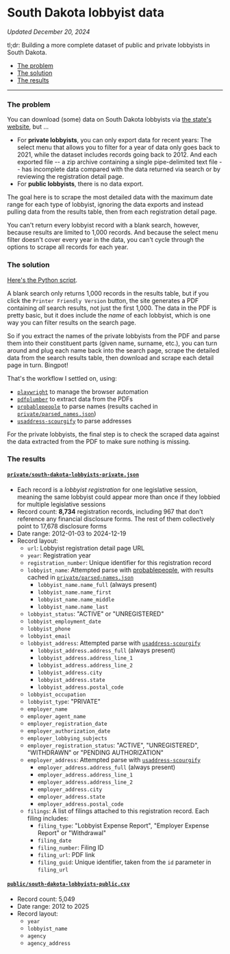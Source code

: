 # South Dakota lobbyist data

_Updated December 20, 2024_

tl;dr: Building a more complete dataset of public and private lobbyists in South Dakota.

- [The problem](#The-problem)
- [The solution](#The-solution)
- [The results](#The-results)

---

### The problem
You can download (some) data on South Dakota lobbyists via [the state's website](https://sosenterprise.sd.gov/BusinessServices/Lobbyist/LobbyistSearch.aspx), but ...
- For **private lobbyists**, you can only export data for recent years: The select menu that allows you to filter for a year of data only goes back to 2021, while the dataset includes records going back to 2012. And each exported file -- a zip archive containing a single pipe-delimited text file -- has incomplete data compared with the data returned via search or by reviewing the registration detail page.
- For **public lobbyists**, there is no data export.

The goal here is to scrape the most detailed data with the maximum date range for each type of lobbyist, ignoring the data exports and instead pulling data from the results table, then from each registration detail page.

You can't return every lobbyist record with a blank search, however, because results are limited to 1,000 records. And because the select menu filter doesn't cover every year in the data, you can't cycle through the options to scrape all records for each year.

### The solution

[Here's the Python script](download.py).

A blank search only returns 1,000 records in the results table, but if you click the `Printer Friendly Version` button, the site generates a PDF containing _all_ search results, not just the first 1,000. The data in the PDF is pretty basic, but it does include the _name_ of each lobbyist, which is one way you can filter results on the search page.

So if you extract the names of the private lobbyists from the PDF and parse them into their constituent parts (given name, surname, etc.), you can turn around and plug each name back into the search page, scrape the detailed data from the search results table, then download and scrape each detail page in turn. Bingpot!

That's the workflow I settled on, using:
- [`playwright`](https://playwright.dev/python/) to manage the browser automation
- [`pdfplumber`](https://github.com/jsvine/pdfplumber) to extract data from the PDFs
- [`probablepeople`](https://github.com/datamade/probablepeople) to parse names (results cached in [`private/parsed_names.json`](private/parsed_names.json))
- [`usaddress-scourgify`](https://github.com/GreenBuildingRegistry/usaddress-scourgify) to parse addresses

For the private lobbyists, the final step is to check the scraped data against the data extracted from the PDF to make sure nothing is missing.

### The results

#### [`private/south-dakota-lobbyists-private.json`](private/south-dakota-lobbyists-private.json)
- Each record is a _lobbyist registration_ for one legislative session, meaning the same lobbyist could appear more than once if they lobbied for multiple legislative sessions
- Record count: **8,734** registration records, including 967 that don't reference any financial disclosure forms. The rest of them collectively point to 17,678 disclosure forms
- Date range: 2012-01-03 to 2024-12-19
- Record layout:
    - `url`: Lobbyist registration detail page URL
    - `year`: Registration year
    - `registration_number`: Unique identifier for this registration record
    - `lobbyist_name`: Attempted parse with [probablepeople](https://github.com/datamade/probablepeople), with results cached in [`private/parsed-names.json`](private/parsed-names.json)
        - `lobbyist_name.name_full` (always present)
        - `lobbyist_name.name_first`
        - `lobbyist_name.name_middle`
        - `lobbyist_name.name_last`
    - `lobbyist_status`: "ACTIVE" or "UNREGISTERED"
    - `lobbyist_employment_date`
    - `lobbyist_phone`
    - `lobbyist_email`
    - `lobbyist_address`: Attempted parse with [`usaddress-scourgify`](https://github.com/GreenBuildingRegistry/usaddress-scourgify)
        - `lobbyist_address.address_full` (always present)
        - `lobbyist_address.address_line_1`
        - `lobbyist_address.address_line_2`
        - `lobbyist_address.city`
        - `lobbyist_address.state`
        - `lobbyist_address.postal_code`
    - `lobbyist_occupation`
    - `lobbyist_type`: "PRIVATE"
    - `employer_name`
    - `employer_agent_name`
    - `employer_registration_date`
    - `employer_authorization_date`
    - `employer_lobbying_subjects`
    - `employer_registration_status`: "ACTIVE", "UNREGISTERED", "WITHDRAWN" or "PENDING AUTHORIZATION"
    - `employer_address`: Attempted parse with [`usaddress-scourgify`](https://github.com/GreenBuildingRegistry/usaddress-scourgify)
        - `employer_address.address_full` (always present)
        - `employer_address.address_line_1`
        - `employer_address.address_line_2`
        - `employer_address.city`
        - `employer_address.state`
        - `employer_address.postal_code`
    - `filings`: A list of filings attached to this registration record. Each filing includes:
        - `filing_type`: "Lobbyist Expense Report", "Employer Expense Report" or "Withdrawal"
        - `filing_date`
        - `filing_number`: Filing ID
        - `filing_url`: PDF link
        - `filing_guid`: Unique identifier, taken from the `id` parameter in `filing_url`

#### [`public/south-dakota-lobbyists-public.csv`](public/south-dakota-lobbyists-public.csv)
- Record count: 5,049
- Date range: 2012 to 2025
- Record layout:
    - `year`
    - `lobbyist_name`
    - `agency`
    - `agency_address`